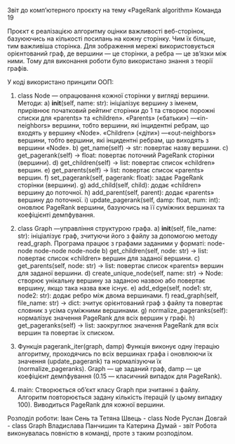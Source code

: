
Звіт до компʼютерного проєкту на тему «PageRank algorithm»
Команда 19

Проєкт є реалізацією алгоритму оцінки важливості веб-сторінок, базуюючись на кількості посилань на кожну сторінку. Чим їх більше, тим важливіша сторінка. 
Для зображення мережі використовується орієнтований граф, де вершини — це сторінки, а ребра — це звʼязки між ними. 
Тому для виконання роботи було використано знання з теорії графів.

У коді використано принципи ООП: 
1. class Node — опрацювання кожної сторінки у вигляді вершини.
Методи:
a) __init__(self, name: str): ініціалізує вершину з іменем, прирівнює початковий рейтинг сторінки до 1 та створює порожні списки для «parents» та «children».
«Parents» («батьки») —«in-neighbors» вершини, тобто вершини, які інцидентні ребрам, що входять у вершину «Node».
«Children» («діти») —«out-neighbors» вершини, тобто вершини, які інцидентні ребрам, що виходять з вершини «Node».
b) get_name(self) -> str: повертає назву вершини.
c) get_pagerank(self) -> float: повертає поточний PageRank сторінки (вершини).
d) get_children(self) -> list: повертає список «children» вершин.
e) get_parents(self) -> list: повертає список «parents» вершин.
f) set_pagerank(self, pagerank: float): задає PageRank сторінки (вершини).
g) add_child(self, child): додає «children» вершину до поточної.
h) add_parent(self, parent): додає «parents» вершину до поточної.
i) update_pagerank(self, damp: float, num: int): оновлює PageRank вершини, базуючись на її суміжних вершинах та коефіцієнті демпфування.

2. class Graph —управління структурою графа.
a) __init__(self, file_name: str): ініціалізує граф, зчитуючи його з файлу за допомогою методу read_graph.
	Програма працює з графами заданими у форматі:
            	node-node
            	node-node
            	node-node
b) get_children(self, node: str) -> list: повертає список «children» вершин для заданої вершини.
c) get_parents(self, node: str) -> list: повертає список «parents» вершин для заданої вершини.
d) create_unique_node(self, name: str) -> Node: створює унікальну вершину за заданою назвою або повертає вершину, якщо така назва вже існує.
e) add_edge(self, node1: str, node2: str): додає ребро між двома вершинами.
f) read_graph(self, file_name: str) -> dict: зчитує орієнтований граф з файлу та повертає словник з усіма суміжними вершинами.
g) normalize_pageranks(self): нормалізує значення PageRank для всіх вершин у графі.
h) get_pageranks(self) -> list: заокруглює значення PageRank для всіх вершин та повертає їх списком.

3. Функція pagerank_iter(graph, damp)
	Функція виконує одну ітерацію алгоритму, проходячись по всіх вершинах графа і оновлюючи їх значення (update_pagerank) та нормалізуючи їх (normalize_pageranks). Graph — це заданий граф, damp — це коефіцієнт демпфування (0.15 — класичний випадок для PageRank).

4. main:
Створюється обʼєкт класу Graph при зчитанні з файлу.
Алгоритм повторюється задану кількість ітерацій (у цьому випадку 100).
Виводиться PageRank для кожної вершини.

Розподіл роботи:
Іван Сень та Тетяна Швець - class Node
Руслан Довгай - class Graph
Владислава Панчишин та Катерина Думай - звіт
Робота виконувалась повністю в команді, проте з таким розподілом.
